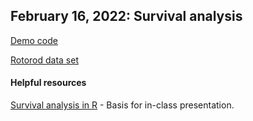 ## February 16, 2022: Survival analysis

[Demo code](./20220216_survival.R)

[Rotorod data set](rotorod_surv_example.xlsx)

#### Helpful resources

[Survival analysis in R](https://www.emilyzabor.com/tutorials/survival_analysis_in_r_tutorial.html) - Basis for in-class presentation.
